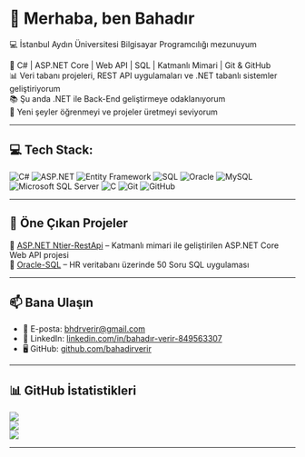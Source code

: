 # 👋 Merhaba, ben Bahadır

💻 İstanbul Aydın Üniversitesi Bilgisayar Programcılığı mezunuyum  

🚀 C# | ASP.NET Core | Web API | SQL | Katmanlı Mimari | Git & GitHub  
📊 Veri tabanı projeleri, REST API uygulamaları ve .NET tabanlı sistemler geliştiriyorum  
📚 Şu anda .NET ile Back-End geliştirmeye odaklanıyorum  
🌱 Yeni şeyler öğrenmeyi ve projeler üretmeyi seviyorum  

---

## 💻 Tech Stack:
![C#](https://img.shields.io/badge/C%23-%23239120.svg?style=for-the-badge&logo=c-sharp&logoColor=white)
![ASP.NET](https://img.shields.io/badge/ASP.NET-512BD4?style=for-the-badge&logo=.net&logoColor=white)
![Entity Framework](https://img.shields.io/badge/Entity%20Framework-%23007ACC.svg?style=for-the-badge&logo=.net&logoColor=white)
![SQL](https://img.shields.io/badge/SQL-025E8C?style=for-the-badge&logo=oracle&logoColor=white)
![Oracle](https://img.shields.io/badge/Oracle-F80000?style=for-the-badge&logo=oracle&logoColor=white)
![MySQL](https://img.shields.io/badge/MySQL-4479A1?style=for-the-badge&logo=mysql&logoColor=white)
![Microsoft SQL Server](https://img.shields.io/badge/Microsoft_SQL_Server-CC2927?style=for-the-badge&logo=microsoft-sql-server&logoColor=white)
![C](https://img.shields.io/badge/C-%2300599C.svg?style=for-the-badge&logo=c&logoColor=white)
![Git](https://img.shields.io/badge/Git-F05032?style=for-the-badge&logo=git&logoColor=white)
![GitHub](https://img.shields.io/badge/GitHub-181717?style=for-the-badge&logo=github&logoColor=white)

---

## 📂 Öne Çıkan Projeler

🔹 [ASP.NET Ntier-RestApi](https://github.com/bahadirverir/Ntier-RestApi) – Katmanlı mimari ile geliştirilen ASP.NET Core Web API projesi  
🔹 [Oracle-SQL](https://github.com/bahadirverir/Oracle-SQL-50-Soruda) – HR veritabanı üzerinde 50 Soru SQL uygulaması  

---

## 📫 Bana Ulaşın

- 📧 E-posta: bhdrverir@gmail.com  
- 💼 LinkedIn: [linkedin.com/in/bahadır-verir-849563307](https://www.linkedin.com/in/bahadır-verir-849563307)  
- 🖥️ GitHub: [github.com/bahadirverir](https://github.com/bahadirverir)

---

## 📊 GitHub İstatistikleri

![](https://github-readme-stats.vercel.app/api?username=bahadirverir&theme=dark&hide_border=false&include_all_commits=true&count_private=true)  
![](https://github-readme-streak-stats.herokuapp.com/?user=bahadirverir&theme=dark&hide_border=false)  
![](https://github-readme-stats.vercel.app/api/top-langs/?username=bahadirverir&theme=dark&hide_border=false&layout=compact)

---
